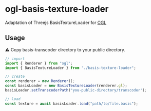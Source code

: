 # ogl-basis-texture-loader

Adaptation of Threejs BasisTextureLoader for [OGL](https://github.com/oframe/ogl)

## Usage

⚠️ Copy basis-transcoder directory to your public directory.

```javascript
// import
import { Renderer } from "ogl";
import { BasisTextureLoader } from "./basis-texture-loader";

// create
const renderer = new Renderer();
const basisLoader = new BasisTextureLoader(renderer.gl);
basisLoader.setTranscoderPath("you-public-directory/transcoder");

// load
const texture = await basisLoader.load("path/to/file.basis");
```

